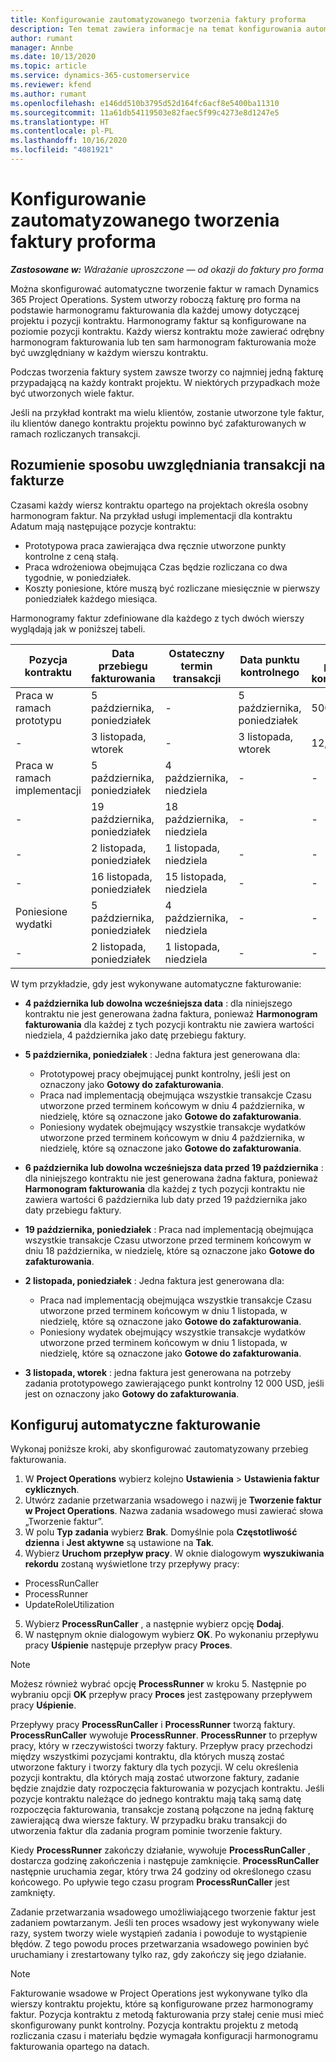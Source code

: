 ```yaml
---
title: Konfigurowanie zautomatyzowanego tworzenia faktury proforma
description: Ten temat zawiera informacje na temat konfigurowania automatycznego tworzenia faktur proforma.
author: rumant
manager: Annbe
ms.date: 10/13/2020
ms.topic: article
ms.service: dynamics-365-customerservice
ms.reviewer: kfend
ms.author: rumant
ms.openlocfilehash: e146dd510b3795d52d164fc6acf8e5400ba11310
ms.sourcegitcommit: 11a61db54119503e82faec5f99c4273e8d1247e5
ms.translationtype: HT
ms.contentlocale: pl-PL
ms.lasthandoff: 10/16/2020
ms.locfileid: "4081921"
---
```

# <a name="configure-automated-proforma-invoice-creation"></a>Konfigurowanie zautomatyzowanego tworzenia faktury proforma

_**Zastosowane w:** Wdrażanie uproszczone — od okazji do faktury pro forma_

Można skonfigurować automatyczne tworzenie faktur w ramach Dynamics 365 Project Operations. System utworzy roboczą fakturę pro forma na podstawie harmonogramu fakturowania dla każdej umowy dotyczącej projektu i pozycji kontraktu. Harmonogramy faktur są konfigurowane na poziomie pozycji kontraktu. Każdy wiersz kontraktu może zawierać odrębny harmonogram fakturowania lub ten sam harmonogram fakturowania może być uwzględniany w każdym wierszu kontraktu.

Podczas tworzenia faktury system zawsze tworzy co najmniej jedną fakturę przypadającą na każdy kontrakt projektu. W niektórych przypadkach może być utworzonych wiele faktur.

Jeśli na przykład kontrakt ma wielu klientów, zostanie utworzone tyle faktur, ilu klientów danego kontraktu projektu powinno być zafakturowanych w ramach rozliczanych transakcji.

## <a name="understand-how-transactions-are-included-on-an-invoice"></a>Rozumienie sposobu uwzględniania transakcji na fakturze 

Czasami każdy wiersz kontraktu opartego na projektach określa osobny harmonogram faktur. Na przykład usługi implementacji dla kontraktu Adatum mają następujące pozycje kontraktu:

- Prototypowa praca zawierająca dwa ręcznie utworzone punkty kontrolne z ceną stałą.
- Praca wdrożeniowa obejmująca Czas będzie rozliczana co dwa tygodnie, w poniedziałek.
- Koszty poniesione, które muszą być rozliczane miesięcznie w pierwszy poniedziałek każdego miesiąca.

Harmonogramy faktur zdefiniowane dla każdego z tych dwóch wierszy wyglądają jak w poniższej tabeli.

| Pozycja kontraktu | Data przebiegu fakturowania | Ostateczny termin transakcji | Data punktu kontrolnego | Kwota punktu kontrolnego |
| --- | --- | --- | --- | --- |
| Praca w ramach prototypu | 5 października, poniedziałek | - | 5 października, poniedziałek | 5000 USD |
| - | 3 listopada, wtorek | - | 3 listopada, wtorek | 12,000 USD |
| Praca w ramach implementacji | 5 października, poniedziałek | 4 października, niedziela | - | - |
| - | 19 października, poniedziałek | 18 października, niedziela | - | - |
| - | 2 listopada, poniedziałek | 1 listopada, niedziela | - | - |
| - | 16 listopada, poniedziałek | 15 listopada, niedziela | - | - |
| Poniesione wydatki | 5 października, poniedziałek | 4 października, niedziela | - | - |
| - | 2 listopada, poniedziałek | 1 listopada, niedziela | - | - |

W tym przykładzie, gdy jest wykonywane automatyczne fakturowanie:

- **4 października lub dowolna wcześniejsza data** : dla niniejszego kontraktu nie jest generowana żadna faktura, ponieważ **Harmonogram fakturowania** dla każdej z tych pozycji kontraktu nie zawiera wartości niedziela, 4 października jako datę przebiegu faktury.
- **5 października, poniedziałek** : Jedna faktura jest generowana dla:

    - Prototypowej pracy obejmującej punkt kontrolny, jeśli jest on oznaczony jako **Gotowy do zafakturowania**.
    - Praca nad implementacją obejmująca wszystkie transakcje Czasu utworzone przed terminem końcowym w dniu 4 października, w niedzielę, które są oznaczone jako **Gotowe do zafakturowania**.
    - Poniesiony wydatek obejmujący wszystkie transakcje wydatków utworzone przed terminem końcowym w dniu 4 października, w niedzielę, które są oznaczone jako **Gotowe do zafakturowania**.
  
- **6 października lub dowolna wcześniejsza data przed 19 października** : dla niniejszego kontraktu nie jest generowana żadna faktura, ponieważ **Harmonogram fakturowania** dla każdej z tych pozycji kontraktu nie zawiera wartości 6 października lub daty przed 19 października jako daty przebiegu faktury.
- **19 października, poniedziałek** : Praca nad implementacją obejmująca wszystkie transakcje Czasu utworzone przed terminem końcowym w dniu 18 października, w niedzielę, które są oznaczone jako **Gotowe do zafakturowania**.
- **2 listopada, poniedziałek** : Jedna faktura jest generowana dla:

    - Praca nad implementacją obejmująca wszystkie transakcje Czasu utworzone przed terminem końcowym w dniu 1 listopada, w niedzielę, które są oznaczone jako **Gotowe do zafakturowania**.
    - Poniesiony wydatek obejmujący wszystkie transakcje wydatków utworzone przed terminem końcowym w dniu 1 listopada, w niedzielę, które są oznaczone jako **Gotowe do zafakturowania**.

- **3 listopada, wtorek** : jedna faktura jest generowana na potrzeby zadania prototypowego zawierającego punkt kontrolny 12 000 USD, jeśli jest on oznaczony jako **Gotowy do zafakturowania**.

## <a name="configure-automatic-invoicing"></a>Konfiguruj automatyczne fakturowanie

Wykonaj poniższe kroki, aby skonfigurować zautomatyzowany przebieg fakturowania.

1. W **Project Operations** wybierz kolejno **Ustawienia** > **Ustawienia faktur cyklicznych**.
2. Utwórz zadanie przetwarzania wsadowego i nazwij je **Tworzenie faktur w Project Operations**. Nazwa zadania wsadowego musi zawierać słowa „Tworzenie faktur”.
3. W polu **Typ zadania** wybierz **Brak**. Domyślnie pola **Częstotliwość dzienna** i **Jest aktywne** są ustawione na **Tak**.
4. Wybierz **Uruchom przepływ pracy**. W oknie dialogowym **wyszukiwania rekordu** zostaną wyświetlone trzy przepływy pracy:

- ProcessRunCaller
- ProcessRunner
- UpdateRoleUtilization

5. Wybierz **ProcessRunCaller** , a następnie wybierz opcję **Dodaj**.
6. W następnym oknie dialogowym wybierz **OK**. Po wykonaniu przepływu pracy **Uśpienie** następuje przepływ pracy **Proces**. 

> [!NOTE]
> Możesz również wybrać opcję **ProcessRunner** w kroku 5. Następnie po wybraniu opcji **OK** przepływ pracy **Proces** jest zastępowany przepływem pracy **Uśpienie**.

Przepływy pracy **ProcessRunCaller** i **ProcessRunner** tworzą faktury. **ProcessRunCaller** wywołuje **ProcessRunner**. **ProcessRunner** to przepływ pracy, który w rzeczywistości tworzy faktury. Przepływ pracy przechodzi między wszystkimi pozycjami kontraktu, dla których muszą zostać utworzone faktury i tworzy faktury dla tych pozycji. W celu określenia pozycji kontraktu, dla których mają zostać utworzone faktury, zadanie będzie znajdzie daty rozpoczęcia fakturowania w pozycjach kontraktu. Jeśli pozycje kontraktu należące do jednego kontraktu mają taką samą datę rozpoczęcia fakturowania, transakcje zostaną połączone na jedną fakturę zawierającą dwa wiersze faktury. W przypadku braku transakcji do utworzenia faktur dla zadania program pominie tworzenie faktury.

Kiedy **ProcessRunner** zakończy działanie, wywołuje **ProcessRunCaller** , dostarcza godzinę zakończenia i następuje zamknięcie. **ProcessRunCaller** następnie uruchamia zegar, który trwa 24 godziny od określonego czasu końcowego. Po upływie tego czasu program **ProcessRunCaller** jest zamknięty.

Zadanie przetwarzania wsadowego umożliwiającego tworzenie faktur jest zadaniem powtarzanym. Jeśli ten proces wsadowy jest wykonywany wiele razy, system tworzy wiele wystąpień zadania i powoduje to wystąpienie błędów. Z tego powodu proces przetwarzania wsadowego powinien być uruchamiany i zrestartowany tylko raz, gdy zakończy się jego działanie.

> [!NOTE]
> Fakturowanie wsadowe w Project Operations jest wykonywane tylko dla wierszy kontraktu projektu, które są konfigurowane przez harmonogramy faktur. Pozycja kontraktu z metodą fakturowania przy stałej cenie musi mieć skonfigurowany punkt kontrolny. Pozycja kontraktu projektu z metodą rozliczania czasu i materiału będzie wymagała konfiguracji harmonogramu fakturowania opartego na datach.
